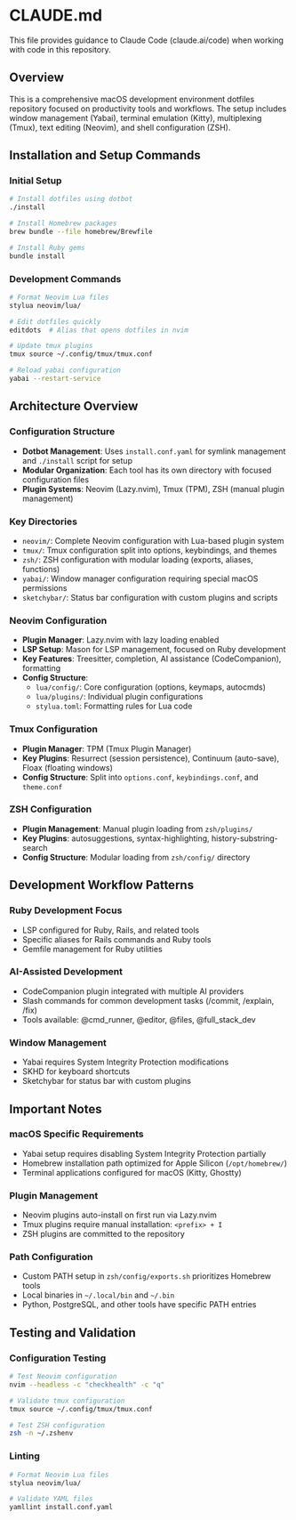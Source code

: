 # CLAUDE.md

This file provides guidance to Claude Code (claude.ai/code) when working with code in this repository.

## Overview

This is a comprehensive macOS development environment dotfiles repository focused on productivity tools and workflows. The setup includes window management (Yabai), terminal emulation (Kitty), multiplexing (Tmux), text editing (Neovim), and shell configuration (ZSH).

## Installation and Setup Commands

### Initial Setup
```bash
# Install dotfiles using dotbot
./install

# Install Homebrew packages
brew bundle --file homebrew/Brewfile

# Install Ruby gems
bundle install
```

### Development Commands
```bash
# Format Neovim Lua files
stylua neovim/lua/

# Edit dotfiles quickly
editdots  # Alias that opens dotfiles in nvim

# Update tmux plugins
tmux source ~/.config/tmux/tmux.conf

# Reload yabai configuration
yabai --restart-service
```

## Architecture Overview

### Configuration Structure
- **Dotbot Management**: Uses `install.conf.yaml` for symlink management and `./install` script for setup
- **Modular Organization**: Each tool has its own directory with focused configuration files
- **Plugin Systems**: Neovim (Lazy.nvim), Tmux (TPM), ZSH (manual plugin management)

### Key Directories
- `neovim/`: Complete Neovim configuration with Lua-based plugin system
- `tmux/`: Tmux configuration split into options, keybindings, and themes
- `zsh/`: ZSH configuration with modular loading (exports, aliases, functions)
- `yabai/`: Window manager configuration requiring special macOS permissions
- `sketchybar/`: Status bar configuration with custom plugins and scripts

### Neovim Configuration
- **Plugin Manager**: Lazy.nvim with lazy loading enabled
- **LSP Setup**: Mason for LSP management, focused on Ruby development
- **Key Features**: Treesitter, completion, AI assistance (CodeCompanion), formatting
- **Config Structure**: 
  - `lua/config/`: Core configuration (options, keymaps, autocmds)
  - `lua/plugins/`: Individual plugin configurations
  - `stylua.toml`: Formatting rules for Lua code

### Tmux Configuration
- **Plugin Manager**: TPM (Tmux Plugin Manager)
- **Key Plugins**: Resurrect (session persistence), Continuum (auto-save), Floax (floating windows)
- **Config Structure**: Split into `options.conf`, `keybindings.conf`, and `theme.conf`

### ZSH Configuration
- **Plugin Management**: Manual plugin loading from `zsh/plugins/`
- **Key Plugins**: autosuggestions, syntax-highlighting, history-substring-search
- **Config Structure**: Modular loading from `zsh/config/` directory

## Development Workflow Patterns

### Ruby Development Focus
- LSP configured for Ruby, Rails, and related tools
- Specific aliases for Rails commands and Ruby tools
- Gemfile management for Ruby utilities

### AI-Assisted Development
- CodeCompanion plugin integrated with multiple AI providers
- Slash commands for common development tasks (/commit, /explain, /fix)
- Tools available: @cmd_runner, @editor, @files, @full_stack_dev

### Window Management
- Yabai requires System Integrity Protection modifications
- SKHD for keyboard shortcuts
- Sketchybar for status bar with custom plugins

## Important Notes

### macOS Specific Requirements
- Yabai setup requires disabling System Integrity Protection partially
- Homebrew installation path optimized for Apple Silicon (`/opt/homebrew/`)
- Terminal applications configured for macOS (Kitty, Ghostty)

### Plugin Management
- Neovim plugins auto-install on first run via Lazy.nvim
- Tmux plugins require manual installation: `<prefix> + I`
- ZSH plugins are committed to the repository

### Path Configuration
- Custom PATH setup in `zsh/config/exports.sh` prioritizes Homebrew tools
- Local binaries in `~/.local/bin` and `~/.bin`
- Python, PostgreSQL, and other tools have specific PATH entries

## Testing and Validation

### Configuration Testing
```bash
# Test Neovim configuration
nvim --headless -c "checkhealth" -c "q"

# Validate tmux configuration
tmux source ~/.config/tmux/tmux.conf

# Test ZSH configuration
zsh -n ~/.zshenv
```

### Linting
```bash
# Format Neovim Lua files
stylua neovim/lua/

# Validate YAML files
yamllint install.conf.yaml
```